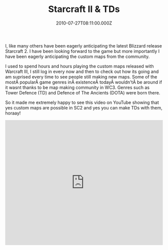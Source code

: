 ﻿---
coverImage: /images/fallback-post-header.png
date: '2010-07-27T08:11:00.000Z'
tags:
  - community
  - games
  - maps
  - play
  - starcraft2
  - towerdefense
  - video
title: Starcraft II & TDs
oldUrl: /fun-amp-videos/starcraft-ii-tds
---

I, like many others have been eagerly anticipating the latest Blizzard release Starcraft 2\. I have been looking forward to the game but more importantly I have been eagerly anticipating the custom maps from the community.

<!-- more -->

I used to spend hours and hours playing the custom maps released with Warcraft III, I still log in every now and then to check out how its going and am suprised every time to see people still making new maps. Some of the mostÂ popularÂ game genres inÂ existenceÂ todayÂ wouldn'tÂ be around if it wasnt thanks to be map making community in WC3\. Genres such as Tower Defence (TD) and Defence of The Ancients (DOTA) were born there.

So it made me extremely happy to see this video on YouTube showing that yes custom maps are possible in SC2 and yes you can make TDs with them, horaay!

<iframe width="100%" height="400" src="https://www.youtube.com/embed/Yx2aOFnDLcQ" frameborder="0" allow="accelerometer; autoplay; clipboard-write; encrypted-media; gyroscope; picture-in-picture" allowfullscreen></iframe>
